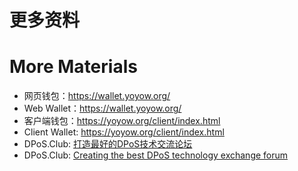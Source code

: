 # 更多资料
# More Materials

- 网页钱包：<https://wallet.yoyow.org/>
- Web Wallet：<https://wallet.yoyow.org/>
- 客户端钱包：<https://yoyow.org/client/index.html>
- Client Wallet: <https://yoyow.org/client/index.html>
- DPoS.Club: [打造最好的DPoS技术交流论坛](https://dpos.club)
- DPoS.Club: [Creating the best DPoS technology exchange forum](https://dpos.club)
